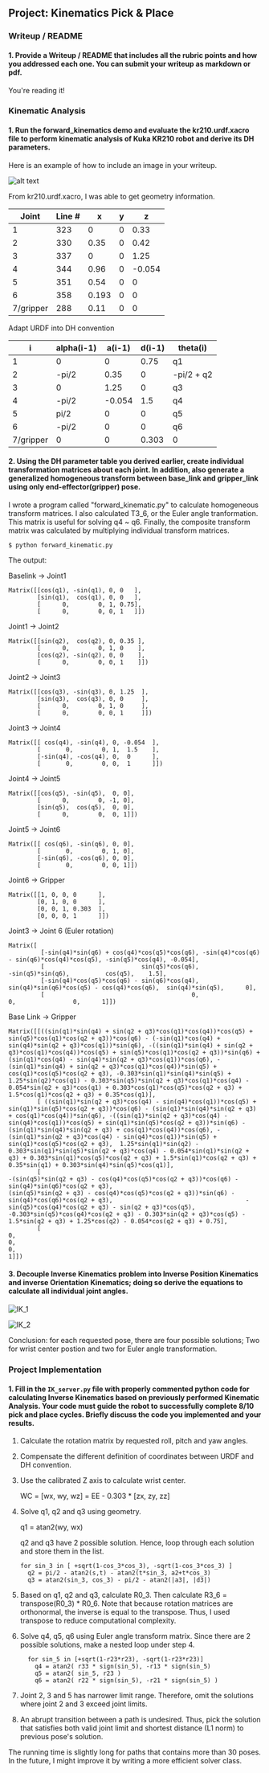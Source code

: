 ## Project: Kinematics Pick & Place

[//]: # (Image References)

[image1]: ./misc_images/Scan0001.jpg
[image2]: ./misc_images/Scan0002.jpg
[image3]: ./misc_images/Scan0003.jpg

### Writeup / README

#### 1. Provide a Writeup / README that includes all the rubric points and how you addressed each one.  You can submit your writeup as markdown or pdf.  

You're reading it!

### Kinematic Analysis
#### 1. Run the forward_kinematics demo and evaluate the kr210.urdf.xacro file to perform kinematic analysis of Kuka KR210 robot and derive its DH parameters.

Here is an example of how to include an image in your writeup.

![alt text][image1]

From kr210.urdf.xacro, I was able to get geometry information.

Joint | Line # | x | y | z
--- | --- | --- | --- | ---
1 | 323 | 0 | 0 | 0.33
2 | 330 | 0.35 | 0 | 0.42
3 | 337 | 0 | 0 | 1.25
4 | 344 | 0.96 | 0 | -0.054
5 | 351 | 0.54 | 0 | 0
6 | 358 | 0.193 | 0 | 0
7/gripper | 288 | 0.11 | 0 | 0

Adapt URDF into DH convention

i | alpha(i-1) | a(i-1) | d(i-1) | theta(i)
--- | --- | --- | --- | ---
1 | 0 | 0 | 0.75 | q1
2 | -pi/2 | 0.35 | 0 | -pi/2 + q2
3 | 0 | 1.25 | 0 | q3
4 | -pi/2 | -0.054 | 1.5 | q4
5 | pi/2 | 0 | 0 | q5
6 | -pi/2 | 0 | 0 | q6
7/gripper | 0 | 0 | 0.303 | 0

#### 2. Using the DH parameter table you derived earlier, create individual transformation matrices about each joint. In addition, also generate a generalized homogeneous transform between base_link and gripper_link using only end-effector(gripper) pose.

I wrote a program called "forward_kinematic.py" to calculate homogeneous transform matrices. I also calculated T3_6, or the Euler angle tranformation. This matrix is useful for solving q4 ~ q6. Finally, the composite transform matrix was calculated by multiplying individual transform matrices.

```
$ python forward_kinematic.py
```

The output:

Baselink -> Joint1

	Matrix([[cos(q1), -sin(q1), 0, 0   ],
			[sin(q1),  cos(q1), 0, 0   ], 
			[	   0, 		 0, 1, 0.75],
			[	   0, 		 0, 0, 1   ]])

Joint1 -> Joint2

	Matrix([[sin(q2),  cos(q2), 0, 0.35 ], 
			[	   0, 	     0, 1, 0	], 
			[cos(q2), -sin(q2), 0, 0	], 
			[	   0, 		 0, 0, 1	]])

Joint2 -> Joint3

	Matrix([[cos(q3), -sin(q3), 0, 1.25  ], 
			[sin(q3),  cos(q3), 0, 0	 ], 
			[	   0,		 0, 1, 0	 ], 
			[	   0,		 0, 0, 1	 ]])

Joint3 -> Joint4

	Matrix([[ cos(q4), -sin(q4), 0, -0.054  ], 
			[		0, 		  0, 1,  1.5	], 
			[-sin(q4), -cos(q4), 0,  0		], 
			[		0, 		  0, 0,  1		]])

Joint4 -> Joint5

	Matrix([[cos(q5), -sin(q5),  0, 0], 
			[	   0, 		 0, -1, 0], 
			[sin(q5),  cos(q5),  0, 0], 
			[	   0, 		 0,  0, 1]])

Joint5 -> Joint6

	Matrix([[ cos(q6), -sin(q6), 0, 0], 
			[		0,	 	  0, 1, 0], 
			[-sin(q6), -cos(q6), 0, 0], 
			[		0,		  0, 0, 1]])

Joint6 -> Gripper

	Matrix([[1, 0, 0, 0		 ], 
			[0, 1, 0, 0		 ], 
			[0, 0, 1, 0.303  ], 
			[0, 0, 0, 1		 ]])

Joint3 -> Joint 6 (Euler rotation)

	Matrix([
			 [-sin(q4)*sin(q6) + cos(q4)*cos(q5)*cos(q6), -sin(q4)*cos(q6) - sin(q6)*cos(q4)*cos(q5), -sin(q5)*cos(q4), -0.054],
			 [                           sin(q5)*cos(q6),                           -sin(q5)*sin(q6),          cos(q5),    1.5],
			 [-sin(q4)*cos(q5)*cos(q6) - sin(q6)*cos(q4),  sin(q4)*sin(q6)*cos(q5) - cos(q4)*cos(q6),  sin(q4)*sin(q5),      0],
			 [                                         0,                                          0,                0,      1]])


Base Link -> Gripper

	Matrix([[((sin(q1)*sin(q4) + sin(q2 + q3)*cos(q1)*cos(q4))*cos(q5) + sin(q5)*cos(q1)*cos(q2 + q3))*cos(q6) - (-sin(q1)*cos(q4) + sin(q4)*sin(q2 + q3)*cos(q1))*sin(q6), -((sin(q1)*sin(q4) + sin(q2 + q3)*cos(q1)*cos(q4))*cos(q5) + sin(q5)*cos(q1)*cos(q2 + q3))*sin(q6) + (sin(q1)*cos(q4) - sin(q4)*sin(q2 + q3)*cos(q1))*cos(q6), -(sin(q1)*sin(q4) + sin(q2 + q3)*cos(q1)*cos(q4))*sin(q5) + cos(q1)*cos(q5)*cos(q2 + q3), -0.303*sin(q1)*sin(q4)*sin(q5) + 1.25*sin(q2)*cos(q1) - 0.303*sin(q5)*sin(q2 + q3)*cos(q1)*cos(q4) - 0.054*sin(q2 + q3)*cos(q1) + 0.303*cos(q1)*cos(q5)*cos(q2 + q3) + 1.5*cos(q1)*cos(q2 + q3) + 0.35*cos(q1)],
			[ ((sin(q1)*sin(q2 + q3)*cos(q4) - sin(q4)*cos(q1))*cos(q5) + sin(q1)*sin(q5)*cos(q2 + q3))*cos(q6) - (sin(q1)*sin(q4)*sin(q2 + q3) + cos(q1)*cos(q4))*sin(q6), -((sin(q1)*sin(q2 + q3)*cos(q4) - sin(q4)*cos(q1))*cos(q5) + sin(q1)*sin(q5)*cos(q2 + q3))*sin(q6) - (sin(q1)*sin(q4)*sin(q2 + q3) + cos(q1)*cos(q4))*cos(q6), -(sin(q1)*sin(q2 + q3)*cos(q4) - sin(q4)*cos(q1))*sin(q5) + sin(q1)*cos(q5)*cos(q2 + q3),  1.25*sin(q1)*sin(q2) - 0.303*sin(q1)*sin(q5)*sin(q2 + q3)*cos(q4) - 0.054*sin(q1)*sin(q2 + q3) + 0.303*sin(q1)*cos(q5)*cos(q2 + q3) + 1.5*sin(q1)*cos(q2 + q3) + 0.35*sin(q1) + 0.303*sin(q4)*sin(q5)*cos(q1)],
			[                                                                -(sin(q5)*sin(q2 + q3) - cos(q4)*cos(q5)*cos(q2 + q3))*cos(q6) - sin(q4)*sin(q6)*cos(q2 + q3),                                                                  (sin(q5)*sin(q2 + q3) - cos(q4)*cos(q5)*cos(q2 + q3))*sin(q6) - sin(q4)*cos(q6)*cos(q2 + q3),                                     -sin(q5)*cos(q4)*cos(q2 + q3) - sin(q2 + q3)*cos(q5),                                                                                 -0.303*sin(q5)*cos(q4)*cos(q2 + q3) - 0.303*sin(q2 + q3)*cos(q5) - 1.5*sin(q2 + q3) + 1.25*cos(q2) - 0.054*cos(q2 + q3) + 0.75],
			[                                                                                                                                                            0,                                                                                                                                                             0,                                                                                        0,                                                                                                                                                                                                              1]])


#### 3. Decouple Inverse Kinematics problem into Inverse Position Kinematics and inverse Orientation Kinematics; doing so derive the equations to calculate all individual joint angles.


![IK_1][image2]

![IK_2][image3]

Conclusion: for each requested pose, there are four possible solutions; Two for wrist center postion and two for Euler angle transformation.

### Project Implementation

#### 1. Fill in the `IK_server.py` file with properly commented python code for calculating Inverse Kinematics based on previously performed Kinematic Analysis. Your code must guide the robot to successfully complete 8/10 pick and place cycles. Briefly discuss the code you implemented and your results. 

1. Calculate the rotation matrix by requested roll, pitch and yaw angles.

2. Compensate the different definition of coordinates between URDF and DH convention.

3. Use the calibrated Z axis to calculate wrist center.

   WC = [wx, wy, wz] = EE - 0.303 * [zx, zy, zz]

4. Solve q1, q2 and q3 using geometry.

   q1 = atan2(wy, wx)

   q2 and q3 have 2 possible solution. Hence, loop through each solution and store them in the list.
   
   ```
   for sin_3 in [ +sqrt(1-cos_3*cos_3), -sqrt(1-cos_3*cos_3) ]
     q2 = pi/2 - atan2(s,t) - atan2(t*sin_3, a2+t*cos_3)
     q3 = atan2(sin_3, cos_3) - pi/2 - atan2(|a3|, |d3|)
   ```
   
5. Based on q1, q2 and q3, calculate R0_3. Then calculate R3_6 = transpose(R0_3) * R0_6. Note that because rotation matrices are orthonormal, the inverse is equal to the transpose. Thus, I used transpose to reduce computational complexity.


6. Solve q4, q5, q6 using Euler angle transform matrix. Since there are 2 possible solutions, make a nested loop under step 4.
	```
      for sin_5 in [+sqrt(1-r23*r23), -sqrt(1-r23*r23)]
        q4 = atan2( r33 * sign(sin_5), -r13 * sign(sin_5)
        q5 = atan2( sin_5, r23 )
        q6 = atan2( r22 * sign(sin_5), -r21 * sign(sin_5) )
	```


7. Joint 2, 3 and 5 has narrower limit range. Therefore, omit the solutions where joint 2 and 3 exceed joint limits.

8. An abrupt transition between a path is undesired. Thus, pick the solution that satisfies both valid joint limit and shortest distance (L1 norm) to previous pose's solution.

The running time is slightly long for paths that contains more than 30 poses. In the future, I might improve it by writing a more efficient solver class.
